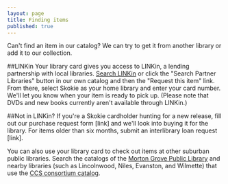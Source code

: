 ```yaml
---
layout: page
title: Finding items
published: true
---
```


Can't find an item in our catalog? We can try to get it from another library or add it to our collection.

##LINKin
Your library card gives you access to LINKin, a lending partnership with local libraries. [Search LINKin](http://www.linkin-libraries.org/) or click the "Search Partner Libraries" button in our own catalog and then the "Request this item" link. From there, select Skokie as your home library and enter your card number. We'll let you know when your item is ready to pick up. (Please note that DVDs and new books currently aren't available through LINKin.)

##Not in LINKin?
If you're a Skokie cardholder hunting for a new release, fill out our purchase request form [link] and we'll look into buying it for the library. For items older than six months, submit an interlibrary loan request [link]. 

You can also use your library card to check out items at other suburban public libraries. Search the catalogs of the [Morton Grove Public Library](http://mgpl.sirsi.net/uhtbin/cgisirsi/?ps=lKNzLwN0B6/x/48500016/60/1190/X) and nearby libraries (such as Lincolnwood, Niles, Evanston, and Wilmette) that use the [CCS consortium catalog](http://64.107.155.140/cgi-bin/ibistro).

